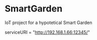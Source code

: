 # SmartGarden
IoT project for a hypotetical Smart Garden

serviceURI = "http://192.168.1.66:12345/"
